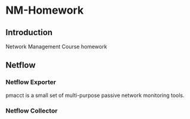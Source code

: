 # NM-Homework

## Introduction
Network Management Course homework

## Netflow
### Netflow Exporter
pmacct is a small set of multi-purpose passive network monitoring tools.

### Netflow Collector

